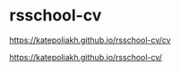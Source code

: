 # rsschool-cv
https://katepoliakh.github.io/rsschool-cv/cv


https://katepoliakh.github.io/rsschool-cv/